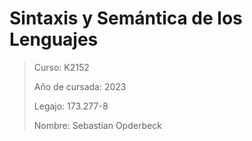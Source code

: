 # Sintaxis y Semántica de los Lenguajes

> Curso: K2152
> 
> Año de cursada: 2023
> 
> Legajo: 173.277-8
> 
> Nombre: Sebastian Opderbeck
